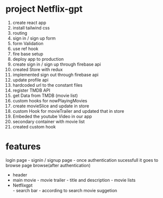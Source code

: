 # project Netflix-gpt
1. create react app
2. install tailwind css
3. routing 
4. sign in / sign up form
5. form Validation
6. use ref hook
7. fire base setup
8. deploy app to production
9. create sign in / sign up through firebase api
10. created Store with redux 
11. implemented sign out through firebase api
12. update profile api
13. hardcoded url to the constant files 
14. register TMDB API
15. get Data from TMDB (movie list)
16. custom hooks for nowPlayingMovies
17. create movieSlice and update in store
18. custom Hook for movieTrailer and updated that in store
19. Embeded the youtube Video in our app
20. secondary container with movie list
21. created custom hook






 # features
 login page
        - signin / signup page
        - once authentication sucessfull it goes to browse page
 browse(after authentication)
 - header
 - main movie
        - movie trailer
        - title and description 
        - movie lists
- Netflixgpt        
        - search bar
        - according to search movie suggetion   

        